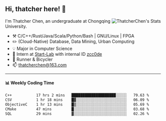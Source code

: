 ## Hi, thatcher here! :wave:

<img align="right" src="https://github-readme-stats.vercel.app/api?username=thatcherchen&title_color=333&text_color=777" alt="ThatcherChen's Stats" >

I'm Thatcher Chen, an undergraduate at Chongqing University.

- :hammer_and_pick:  C/C++/Rust/Java/Scala/Python/Bash | GNU/Linux | FPGA
- :pencil2:  (Cloud-Native) Database, Data Mining, Urban Computing
- :bulb:   Major in Computer Science
- :telescope:  Intern at [Start-Lab](https://github.com/Spatio-Temporal-Lab) with internal ID [zcc0de](https://github.com/zcc0de)
- :seedling:  Runner & Bicycler
- :mailbox: thatcherchen@163.com

---

#### :bar_chart: Weekly Coding Time

<!--START_SECTION:waka-->

```txt
C++           17 hrs 2 mins   ████████████████████░░░░░   79.63 %
CSV           1 hr 18 mins    █▓░░░░░░░░░░░░░░░░░░░░░░░   06.09 %
ObjectiveC    1 hr 13 mins    █▒░░░░░░░░░░░░░░░░░░░░░░░   05.69 %
CMake         47 mins         █░░░░░░░░░░░░░░░░░░░░░░░░   03.68 %
SQL           29 mins         ▓░░░░░░░░░░░░░░░░░░░░░░░░   02.26 %
```

<!--END_SECTION:waka-->
